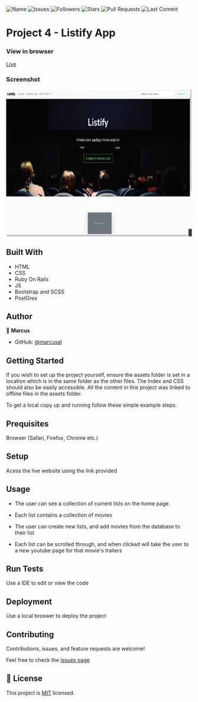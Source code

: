 ![Name](https://img.shields.io/badge/Marcus-Developer-red?style=for-the-badge)
![Issues](https://img.shields.io/github/issues/marcusal/listify-app?style=for-the-badge)
![Followers](https://img.shields.io/github/followers/marcusal?style=for-the-badge)
![Stars](https://img.shields.io/github/stars/marcusal?style=for-the-badge)
![Pull Requests](https://img.shields.io/github/issues-pr/marcusal/listify-app?style=for-the-badge)
![Last Commit](https://img.shields.io/github/last-commit/marcusal/listify-app/main?style=for-the-badge)

# Project 4 - Listify App

### View in browser
[Live](https://rails-listify.herokuapp.com/lists)

### Screenshot
<img align="center" alt="Screenshot" height="400px" src="Screenshot 2021-06-01 at 10.16.35.png"/>

## Built With

- HTML
- CSS
- Ruby On Rails
- JS
- Bootstrap and SCSS
- PostGres

## Author


👤 **Marcus**

- GitHub: [@marcusal](https://github.com/marcusal)

## Getting Started

If you wish to set up the project yourself, ensure the assets folder is set in a location which is in the same folder as the other files. The Index and CSS should also be easily accessible. All the content in this project was linked to offline files in the assets folder.

To get a local copy up and running follow these simple example steps.

## Prequisites

Browser (Safari, Firefox, Chrome etc.)

## Setup

Acess the live website using the link provided

## Usage

- The user can see a collection of current lists on the home page.

- Each list contains a collection of movies

- The user can create new lists, and add movies from the database to their list

- Each list can be scrolled through, and when clicked will take the user to a new youtube page for that movie's trailers

## Run Tests

Use a IDE to edit or view the code

## Deployment

Use a local broswer to deploy the project

## Contributing

Contributions, issues, and feature requests are welcome!

Feel free to check the [issues page](https://github.com/CacheMeGifYouCan/Listify/issues)

## 📝 License

This project is [MIT](LICENSE) licensed.
